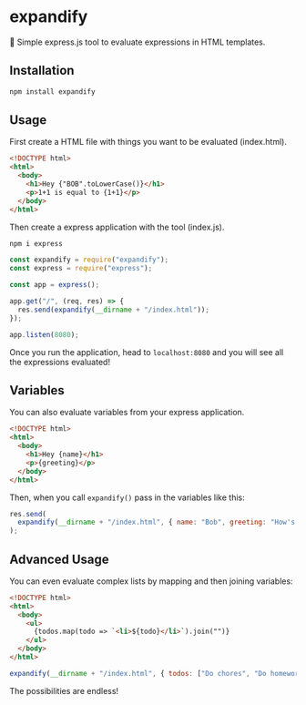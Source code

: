 # expandify

🚀 Simple express.js tool to evaluate expressions in HTML templates.

## Installation

```sh
npm install expandify
```

## Usage

First create a HTML file with things you want to be evaluated (index.html).

```html
<!DOCTYPE html>
<html>
  <body>
    <h1>Hey {"BOB".toLowerCase()}</h1>
    <p>1+1 is equal to {1+1}</p>
  </body>
</html>
```

Then create a express application with the tool (index.js).

```sh
npm i express
```

```js
const expandify = require("expandify");
const express = require("express");

const app = express();

app.get("/", (req, res) => {
  res.send(expandify(__dirname + "/index.html"));
});

app.listen(8080);
```

Once you run the application, head to `localhost:8080` and you will see all
the expressions evaluated!

## Variables

You can also evaluate variables from your express application.

```html
<!DOCTYPE html>
<html>
  <body>
    <h1>Hey {name}</h1>
    <p>{greeting}</p>
  </body>
</html>
```

Then, when you call ```expandify()``` pass in the variables like this:

```js
res.send(
  expandify(__dirname + "/index.html", { name: "Bob", greeting: "How's life!" })
);
```

## Advanced Usage
You can even evaluate complex lists by mapping and then joining variables:
```html
<!DOCTYPE html>
<html>
  <body>
    <ul>
      {todos.map(todo => `<li>${todo}</li>`).join("")}
    </ul>
  </body>
</html>
```
```js
expandify(__dirname + "/index.html", { todos: ["Do chores", "Do homework"] })
```
The possibilities are endless!